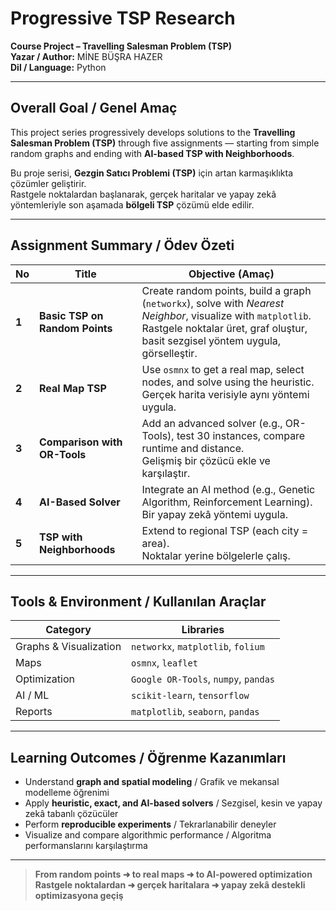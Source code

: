 # Progressive TSP Research  
**Course Project – Travelling Salesman Problem (TSP)**  
**Yazar / Author:** MİNE BÜŞRA HAZER  
**Dil / Language:** Python  

---

## Overall Goal / Genel Amaç  
This project series progressively develops solutions to the **Travelling Salesman Problem (TSP)** through five assignments — starting from simple random graphs and ending with **AI-based TSP with Neighborhoods**.  

Bu proje serisi, **Gezgin Satıcı Problemi (TSP)** için artan karmaşıklıkta çözümler geliştirir.  
Rastgele noktalardan başlanarak, gerçek haritalar ve yapay zekâ yöntemleriyle son aşamada **bölgeli TSP** çözümü elde edilir.  

---

## Assignment Summary / Ödev Özeti  

| No | Title | Objective (Amaç) |
|----|--------|------------------|
| **1** | **Basic TSP on Random Points** | Create random points, build a graph (`networkx`), solve with *Nearest Neighbor*, visualize with `matplotlib`. <br> Rastgele noktalar üret, graf oluştur, basit sezgisel yöntem uygula, görselleştir. |
| **2** | **Real Map TSP** | Use `osmnx` to get a real map, select nodes, and solve using the heuristic. <br> Gerçek harita verisiyle aynı yöntemi uygula. |
| **3** | **Comparison with OR-Tools** | Add an advanced solver (e.g., OR-Tools), test 30 instances, compare runtime and distance. <br> Gelişmiş bir çözücü ekle ve karşılaştır. |
| **4** | **AI-Based Solver** | Integrate an AI method (e.g., Genetic Algorithm, Reinforcement Learning). <br> Bir yapay zekâ yöntemi uygula. |
| **5** | **TSP with Neighborhoods** | Extend to regional TSP (each city = area). <br> Noktalar yerine bölgelerle çalış. |

---

## Tools & Environment / Kullanılan Araçlar  

| Category | Libraries |
|-----------|------------|
| Graphs & Visualization | `networkx`, `matplotlib`, `folium` |
| Maps | `osmnx`, `leaflet` |
| Optimization | `Google OR-Tools`, `numpy`, `pandas` |
| AI / ML | `scikit-learn`, `tensorflow` |
| Reports | `matplotlib`, `seaborn`, `pandas` |

---

## Learning Outcomes / Öğrenme Kazanımları  
- Understand **graph and spatial modeling** / Grafik ve mekansal modelleme öğrenimi  
- Apply **heuristic, exact, and AI-based solvers** / Sezgisel, kesin ve yapay zekâ tabanlı çözücüler  
- Perform **reproducible experiments** / Tekrarlanabilir deneyler  
- Visualize and compare algorithmic performance / Algoritma performanslarını karşılaştırma  

---

> **From random points ➜ to real maps ➜ to AI-powered optimization**  
> **Rastgele noktalardan ➜ gerçek haritalara ➜ yapay zekâ destekli optimizasyona geçiş**
